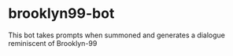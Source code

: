 # brooklyn99-bot
This bot takes prompts when summoned and generates a dialogue reminiscent of Brooklyn-99
